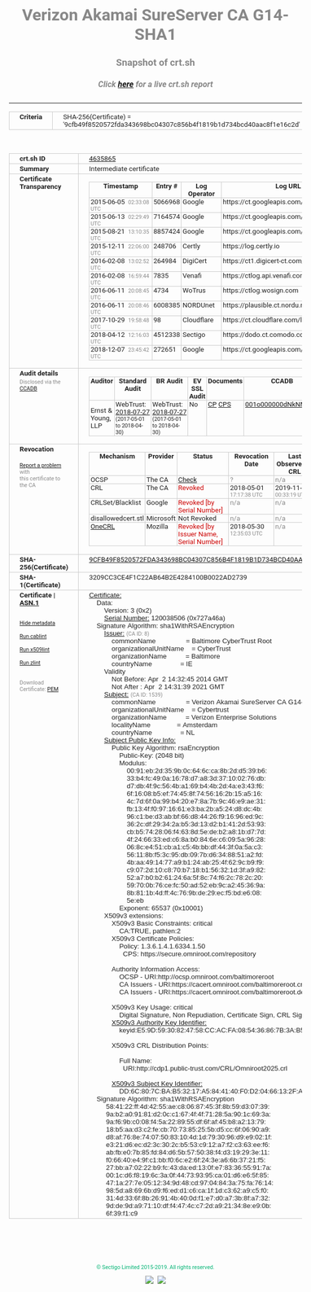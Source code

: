# Verizon Akamai SureServer CA G14-SHA1
### Snapshot of crt.sh
##### Click [here](https://crt.sh/?q=9CFB49F8520572FDA343698BC04307C856B4F1819B1D734BCD40AAC8F1E16C2D) for a live crt.sh report

---
<!DOCTYPE HTML PUBLIC "-//W3C//DTD HTML 4.0 Transitional//EN">
<HTML>
<HEAD>
  <META http-equiv="Content-Type" content="text/html; charset=UTF-8">
  <TITLE>crt.sh | 9cfb49f8520572fda343698bc04307c856b4f1819b1d734bcd40aac8f1e16c2d</TITLE>
  <META name="description" content="Free CT Log Certificate Search Tool from Sectigo (formerly Comodo CA)">
  <META name="keywords" content="crt.sh, CT, Certificate Transparency, Certificate Search, SSL Certificate, Sectigo, Comodo CA">
  <LINK href="//fonts.googleapis.com/css?family=Roboto+Mono|Roboto:400,400i,700,700i" rel="stylesheet">
  <STYLE type="text/css">
    a {
      white-space: nowrap;
    }
    body {
      color: #888888;
      font: 12pt Roboto, sans-serif;
      padding-top: 10px;
      text-align: center
    }
    form {
      margin: 0px
    }
    span {
      border-radius: 10px
    }
    span.heading {
      color: #888888;
      font: 12pt Roboto, sans-serif
    }
    span.title {
      background-color: #00B373;
      color: #FFFFFF;
      font: bold 18pt Roboto, sans-serif;
      padding: 0px 5px
    }
    span.text {
      color: #888888;
      font: 10pt Roboto, sans-serif
    }
    span.whiteongrey {
      background-color: #D9D9D6;
      color: #FFFFFF;
      font: bold 18pt Roboto, sans-serif;
      padding: 0px 5px
    }
    table {
      border-collapse: collapse;
      color: #222222;
      font: 10pt Roboto, sans-serif;
      margin-left: auto;
      margin-right: auto
    }
    table.options {
      border: none;
      margin-left: 10px
    }
    td, th {
      border: 1px solid #CCCCCC;
      padding: 0px 2px;
      text-align: left;
      vertical-align: top
    }
    td.outer, th.outer {
      border: 1px solid #CCCCCC;
      padding: 2px 20px;
      text-align: left
    }
    th.heading {
      color: #888888;
      font: bold italic 12pt Roboto, sans-serif;
      padding: 20px 0px 0px;
      text-align: center
    }
    th.options, td.options {
      border: none;
      vertical-align: middle
    }
    td.text {
      font: 10pt "Roboto Mono", sans-serif;
      padding: 2px 20px
    }
    td.heading {
      border: none;
      color: #888888;
      font: 12pt Roboto, sans-serif;
      padding-top: 20px;
      text-align: center
    }
    table.lint td, th {
      text-align: center
    }
    .button {
      background-color: #00B373;
      border-radius: 10px;
      color: #FFFFFF;
      font: bold 13pt Roboto, sans-serif
    }
    .copyright {
      font: 8pt Roboto, sans-serif;
      color: #00B373
    }
    .input {
      border: 1px solid #888888;
      font-weight: bold;
      text-align: center
    }
    .small {
      font: 8pt Roboto, sans-serif;
      color: #888888
    }
    .error {
      background-color: #FFDFDF;
      color: #CC0000;
      font-weight: bold
    }
    .fatal {
      background-color: #0000AA;
      color: #FFFFFF;
      font-weight: bold
    }
    .notice {
      background-color: #FFFFDF;
      color: #606000
    }
    .warning {
      background-color: #FFEFDF;
      color: #DF6000
    }
  </STYLE>
</HEAD>
<BODY>

<TABLE>
  <TR>
    <TH class="outer">Criteria</TH>
    <TD class="outer">SHA-256(Certificate) = '9cfb49f8520572fda343698bc04307c856b4f1819b1d734bcd40aac8f1e16c2d'</TD>
  </TR>
</TABLE>
<BR>
<TABLE>
  <TR>
    <TH class="outer">crt.sh ID</TH>
    <TD class="outer"><A href="?id=4635865">4635865</A></TD>
  </TR>
  <TR>
    <TH class="outer">Summary</TH>
    <TD class="outer">Intermediate certificate</TD>
  </TR>
  <TR>
    <TH class="outer">Certificate<BR>Transparency</TH>
    <TD class="outer">
<TABLE class="options" style="margin-left:0px">
  <TR>
    <TH>Timestamp</TH>
    <TH>Entry #</TH>
    <TH>Log Operator</TH>
    <TH>Log URL</TH>
  </TR>
  <TR>
    <TD>2015-06-05&nbsp; <FONT class="small">02:33:08 UTC</FONT></TD>
    <TD>5066968</TD>
    <TD>Google</TD>
    <TD>https://ct.googleapis.com/rocketeer</TD>
  </TR>
  <TR>
    <TD>2015-06-13&nbsp; <FONT class="small">02:29:49 UTC</FONT></TD>
    <TD>7164574</TD>
    <TD>Google</TD>
    <TD>https://ct.googleapis.com/aviator</TD>
  </TR>
  <TR>
    <TD>2015-08-21&nbsp; <FONT class="small">13:10:35 UTC</FONT></TD>
    <TD>8857424</TD>
    <TD>Google</TD>
    <TD>https://ct.googleapis.com/pilot</TD>
  </TR>
  <TR>
    <TD>2015-12-11&nbsp; <FONT class="small">22:06:00 UTC</FONT></TD>
    <TD>248706</TD>
    <TD>Certly</TD>
    <TD>https://log.certly.io</TD>
  </TR>
  <TR>
    <TD>2016-02-08&nbsp; <FONT class="small">13:02:52 UTC</FONT></TD>
    <TD>264984</TD>
    <TD>DigiCert</TD>
    <TD>https://ct1.digicert-ct.com/log</TD>
  </TR>
  <TR>
    <TD>2016-02-08&nbsp; <FONT class="small">16:59:44 UTC</FONT></TD>
    <TD>7835</TD>
    <TD>Venafi</TD>
    <TD>https://ctlog.api.venafi.com</TD>
  </TR>
  <TR>
    <TD>2016-06-11&nbsp; <FONT class="small">20:08:45 UTC</FONT></TD>
    <TD>4734</TD>
    <TD>WoTrus</TD>
    <TD>https://ctlog.wosign.com</TD>
  </TR>
  <TR>
    <TD>2016-06-11&nbsp; <FONT class="small">20:08:46 UTC</FONT></TD>
    <TD>6008385</TD>
    <TD>NORDUnet</TD>
    <TD>https://plausible.ct.nordu.net</TD>
  </TR>
  <TR>
    <TD>2017-10-29&nbsp; <FONT class="small">19:58:48 UTC</FONT></TD>
    <TD>98</TD>
    <TD>Cloudflare</TD>
    <TD>https://ct.cloudflare.com/logs/nimbus2021</TD>
  </TR>
  <TR>
    <TD>2018-04-12&nbsp; <FONT class="small">12:16:03 UTC</FONT></TD>
    <TD>4512338</TD>
    <TD>Sectigo</TD>
    <TD>https://dodo.ct.comodo.com</TD>
  </TR>
  <TR>
    <TD>2018-12-07&nbsp; <FONT class="small">23:45:42 UTC</FONT></TD>
    <TD>272651</TD>
    <TD>Google</TD>
    <TD>https://ct.googleapis.com/logs/argon2021</TD>
  </TR>
</TABLE>
    </TD>
  </TR>
  <TR>
    <TH class="outer">Audit details<BR>
      <DIV class="small" style="padding-top:3px">Disclosed via the
        <A href="//ccadb-public.secure.force.com/mozilla/PublicAllIntermediateCerts" target="_blank">CCADB</A></DIV>
    </TH>
    <TD class="outer">
<TABLE class="options" style="margin-left:0px">
  <TR>
    <TH>Auditor</TH>
    <TH>Standard Audit</TH>
    <TH>BR Audit</TH>
    <TH>EV SSL Audit</TH>
    <TH>Documents</TH>
    <TH>CCADB</TH>
    <TH>Root Owner / Certificate</TH>
  </TR>
  <TR>
    <TD style="vertical-align:middle">Ernst & Young, LLP</TD>
    <TD>WebTrust:
      <A href="https://bug1479561.bmoattachments.org/attachment.cgi?id=8996060" target="_blank">2018-07-27</A>
      <BR><FONT style="font-size:8pt">(2017-05-01 to 2018-04-30)</FONT></TD>
    <TD>WebTrust:
      <A href="https://bug1479561.bmoattachments.org/attachment.cgi?id=8996062" target="_blank">2018-07-27</A>
      <BR><FONT style="font-size:8pt">(2017-05-01 to 2018-04-30)</FONT></TD>
    <TD>No    <TD>
      <A href="https://secure.omniroot.com/repository/" target="blank">CP</A>
      <A href="https://secure.omniroot.com/repository/" target="blank">CPS</A>
    </TD>
    <TD><A href="//ccadb.force.com/001o000000dNkNMAA0" target="_blank">001o000000dNkNMAA0</A></TD>
    <TD><A href="/?id=76">DigiCert</A></TD>
  </TR>
</TABLE>
    </TD>
  </TR>
  <TR>
    <TH class="outer">Revocation<BR><BR>
      <DIV class="small" style="padding-top:3px"><A href="?id=4635865&opt=problemreporting">Report a problem</A> with<BR>this certificate to the CA</DIV></TH>
    <TD class="outer">
      <TABLE class="options" style="margin-left:0px">
        <TR>
          <TH>Mechanism</TH>
          <TH>Provider</TH>
          <TH>Status</TH>
          <TH>Revocation Date</TH>
          <TH>Last Observed in CRL</TH>
          <TH>Last Checked <SPAN style="color:#CC0000;vertical-align:middle;font-size:70%;font-weight:normal">(Error)</SPAN></TH>
        </TR>
        <TR>
          <TD>OCSP</TD>
          <TD>The CA</TD>
          <TD><A href="?id=4635865&opt=ocsp">Check</A></TD>
          <TD><SPAN style="color:#888888">?</SPAN></TD>
          <TD><SPAN style="color:#888888">n/a</SPAN></TD>
          <TD><SPAN style="color:#888888">?</SPAN></TD>
        </TR>
        <TR>
          <TD>CRL</TD>
          <TD>The CA</TD>
          <TD><SPAN style="color:#CC0000">Revoked</SPAN></TD><TD>2018-05-01&nbsp; <FONT class="small">17:17:38 UTC</FONT></TD><TD>2019-11-27&nbsp; <FONT class="small">00:33:19 UTC</FONT></TD><TD>2019-12-04&nbsp; <FONT class="small">20:05:09 UTC</FONT></TD>
        </TR>
        <TR>
          <TD>CRLSet/Blacklist</TD>
          <TD>Google</TD>
          <TD><SPAN style="color:#CC0000">Revoked [by Serial Number]</SPAN></TD>
          <TD><SPAN style="color:#888888">n/a</SPAN></TD>
          <TD><SPAN style="color:#888888">n/a</SPAN></TD>
          <TD><SPAN style="color:#888888">n/a</SPAN></TD>
        </TR>
        <TR>
          <TD>disallowedcert.stl</TD>
          <TD>Microsoft</TD>
          <TD>Not Revoked</TD>
          <TD><SPAN style="color:#888888">n/a</SPAN></TD>
          <TD><SPAN style="color:#888888">n/a</SPAN></TD>
          <TD><SPAN style="color:#888888">n/a</SPAN></TD>
        </TR>
        <TR>
          <TD><A href="/mozilla-onecrl" target="_blank">OneCRL</A></TD>
          <TD>Mozilla</TD>
          <TD><SPAN style="color:#CC0000">Revoked [by Issuer Name, Serial Number]</SPAN></TD><TD>2018-05-30&nbsp; <FONT class="small">12:35:03 UTC</FONT></TD>
          <TD><SPAN style="color:#888888">n/a</SPAN></TD>
          <TD><SPAN style="color:#888888">n/a</SPAN></TD>
        </TR>
      </TABLE>
    </TD>
  </TR>
  <TR>
    <TH class="outer">SHA-256(Certificate)</TH>
    <TD class="outer"><A href="//censys.io/certificates/9cfb49f8520572fda343698bc04307c856b4f1819b1d734bcd40aac8f1e16c2d">9CFB49F8520572FDA343698BC04307C856B4F1819B1D734BCD40AAC8F1E16C2D</A></TD>
  </TR>
  <TR>
    <TH class="outer">SHA-1(Certificate)</TH>
    <TD class="outer">3209CC3CE4F1C22AB64B2E4284100B0022AD2739</TD>
  </TR>
  <TR>
    <TH class="outer">Certificate | <A href="?asn1=4635865">ASN.1</A>
      <SPAN class="small"><BR>
      <BR><BR><A href="?id=4635865&opt=nometadata">Hide metadata</A>
      <BR><BR><A href="?id=4635865&opt=cablint">Run cablint</A>
      <BR><BR><A href="?id=4635865&opt=x509lint">Run x509lint</A>
      <BR><BR><A href="?id=4635865&opt=zlint">Run zlint</A>
      <BR><BR><BR>Download Certificate: <A href="?d=4635865">PEM</A>
      </SPAN>
    </TH>
    <TD class="text"><A href="?d=4635865">Certificate:</A><BR>&nbsp;&nbsp;&nbsp;&nbsp;Data:<BR>&nbsp;&nbsp;&nbsp;&nbsp;&nbsp;&nbsp;&nbsp;&nbsp;Version:&nbsp;3&nbsp;(0x2)<BR>&nbsp;&nbsp;&nbsp;&nbsp;&nbsp;&nbsp;&nbsp;&nbsp;<A href="?serial=0727a46a">Serial&nbsp;Number:</A>&nbsp;120038506&nbsp;(0x727a46a)<BR>&nbsp;&nbsp;&nbsp;&nbsp;Signature&nbsp;Algorithm:&nbsp;sha1WithRSAEncryption<BR>&nbsp;&nbsp;&nbsp;&nbsp;&nbsp;&nbsp;&nbsp;&nbsp;<A href="?caid=8">Issuer:</A> <SPAN class="small">(CA ID: 8)</SPAN><BR>&nbsp;&nbsp;&nbsp;&nbsp;&nbsp;&nbsp;&nbsp;&nbsp;&nbsp;&nbsp;&nbsp;&nbsp;commonName&nbsp;&nbsp;&nbsp;&nbsp;&nbsp;&nbsp;&nbsp;&nbsp;&nbsp;&nbsp;&nbsp;&nbsp;&nbsp;&nbsp;&nbsp;&nbsp;=&nbsp;Baltimore&nbsp;CyberTrust&nbsp;Root<BR>&nbsp;&nbsp;&nbsp;&nbsp;&nbsp;&nbsp;&nbsp;&nbsp;&nbsp;&nbsp;&nbsp;&nbsp;organizationalUnitName&nbsp;&nbsp;&nbsp;&nbsp;=&nbsp;CyberTrust<BR>&nbsp;&nbsp;&nbsp;&nbsp;&nbsp;&nbsp;&nbsp;&nbsp;&nbsp;&nbsp;&nbsp;&nbsp;organizationName&nbsp;&nbsp;&nbsp;&nbsp;&nbsp;&nbsp;&nbsp;&nbsp;&nbsp;&nbsp;=&nbsp;Baltimore<BR>&nbsp;&nbsp;&nbsp;&nbsp;&nbsp;&nbsp;&nbsp;&nbsp;&nbsp;&nbsp;&nbsp;&nbsp;countryName&nbsp;&nbsp;&nbsp;&nbsp;&nbsp;&nbsp;&nbsp;&nbsp;&nbsp;&nbsp;&nbsp;&nbsp;&nbsp;&nbsp;&nbsp;=&nbsp;IE<BR>&nbsp;&nbsp;&nbsp;&nbsp;&nbsp;&nbsp;&nbsp;&nbsp;Validity<BR>&nbsp;&nbsp;&nbsp;&nbsp;&nbsp;&nbsp;&nbsp;&nbsp;&nbsp;&nbsp;&nbsp;&nbsp;Not&nbsp;Before:&nbsp;Apr&nbsp;&nbsp;2&nbsp;14:32:45&nbsp;2014&nbsp;GMT<BR>&nbsp;&nbsp;&nbsp;&nbsp;&nbsp;&nbsp;&nbsp;&nbsp;&nbsp;&nbsp;&nbsp;&nbsp;Not&nbsp;After&nbsp;:&nbsp;Apr&nbsp;&nbsp;2&nbsp;14:31:39&nbsp;2021&nbsp;GMT<BR>&nbsp;&nbsp;&nbsp;&nbsp;&nbsp;&nbsp;&nbsp;&nbsp;<A href="?caid=1539">Subject:</A> <SPAN class="small">(CA ID: 1539)</SPAN><BR>&nbsp;&nbsp;&nbsp;&nbsp;&nbsp;&nbsp;&nbsp;&nbsp;&nbsp;&nbsp;&nbsp;&nbsp;commonName&nbsp;&nbsp;&nbsp;&nbsp;&nbsp;&nbsp;&nbsp;&nbsp;&nbsp;&nbsp;&nbsp;&nbsp;&nbsp;&nbsp;&nbsp;&nbsp;=&nbsp;Verizon&nbsp;Akamai&nbsp;SureServer&nbsp;CA&nbsp;G14-SHA1<BR>&nbsp;&nbsp;&nbsp;&nbsp;&nbsp;&nbsp;&nbsp;&nbsp;&nbsp;&nbsp;&nbsp;&nbsp;organizationalUnitName&nbsp;&nbsp;&nbsp;&nbsp;=&nbsp;Cybertrust<BR>&nbsp;&nbsp;&nbsp;&nbsp;&nbsp;&nbsp;&nbsp;&nbsp;&nbsp;&nbsp;&nbsp;&nbsp;organizationName&nbsp;&nbsp;&nbsp;&nbsp;&nbsp;&nbsp;&nbsp;&nbsp;&nbsp;&nbsp;=&nbsp;Verizon&nbsp;Enterprise&nbsp;Solutions<BR>&nbsp;&nbsp;&nbsp;&nbsp;&nbsp;&nbsp;&nbsp;&nbsp;&nbsp;&nbsp;&nbsp;&nbsp;localityName&nbsp;&nbsp;&nbsp;&nbsp;&nbsp;&nbsp;&nbsp;&nbsp;&nbsp;&nbsp;&nbsp;&nbsp;&nbsp;&nbsp;=&nbsp;Amsterdam<BR>&nbsp;&nbsp;&nbsp;&nbsp;&nbsp;&nbsp;&nbsp;&nbsp;&nbsp;&nbsp;&nbsp;&nbsp;countryName&nbsp;&nbsp;&nbsp;&nbsp;&nbsp;&nbsp;&nbsp;&nbsp;&nbsp;&nbsp;&nbsp;&nbsp;&nbsp;&nbsp;&nbsp;=&nbsp;NL<BR>&nbsp;&nbsp;&nbsp;&nbsp;&nbsp;&nbsp;&nbsp;&nbsp;<A href="?spkisha256=e33dcd5dd7e6007a7abe3c2bbfe63bad0a332bb1cd671b1c2e15958d67f8457a">Subject&nbsp;Public&nbsp;Key&nbsp;Info:</A><BR>&nbsp;&nbsp;&nbsp;&nbsp;&nbsp;&nbsp;&nbsp;&nbsp;&nbsp;&nbsp;&nbsp;&nbsp;Public&nbsp;Key&nbsp;Algorithm:&nbsp;rsaEncryption<BR>&nbsp;&nbsp;&nbsp;&nbsp;&nbsp;&nbsp;&nbsp;&nbsp;&nbsp;&nbsp;&nbsp;&nbsp;&nbsp;&nbsp;&nbsp;&nbsp;Public-Key:&nbsp;(2048&nbsp;bit)<BR>&nbsp;&nbsp;&nbsp;&nbsp;&nbsp;&nbsp;&nbsp;&nbsp;&nbsp;&nbsp;&nbsp;&nbsp;&nbsp;&nbsp;&nbsp;&nbsp;Modulus:<BR>&nbsp;&nbsp;&nbsp;&nbsp;&nbsp;&nbsp;&nbsp;&nbsp;&nbsp;&nbsp;&nbsp;&nbsp;&nbsp;&nbsp;&nbsp;&nbsp;&nbsp;&nbsp;&nbsp;&nbsp;00:91:eb:2d:35:9b:0c:64:6c:ca:8b:2d:d5:39:b6:<BR>&nbsp;&nbsp;&nbsp;&nbsp;&nbsp;&nbsp;&nbsp;&nbsp;&nbsp;&nbsp;&nbsp;&nbsp;&nbsp;&nbsp;&nbsp;&nbsp;&nbsp;&nbsp;&nbsp;&nbsp;33:b4:fc:49:0a:16:78:d7:a8:3d:37:10:02:76:db:<BR>&nbsp;&nbsp;&nbsp;&nbsp;&nbsp;&nbsp;&nbsp;&nbsp;&nbsp;&nbsp;&nbsp;&nbsp;&nbsp;&nbsp;&nbsp;&nbsp;&nbsp;&nbsp;&nbsp;&nbsp;d7:db:4f:9c:56:4b:a1:69:b4:4b:2d:4a:e3:43:f6:<BR>&nbsp;&nbsp;&nbsp;&nbsp;&nbsp;&nbsp;&nbsp;&nbsp;&nbsp;&nbsp;&nbsp;&nbsp;&nbsp;&nbsp;&nbsp;&nbsp;&nbsp;&nbsp;&nbsp;&nbsp;6f:16:08:b5:ef:74:45:8f:74:56:16:2b:15:a5:16:<BR>&nbsp;&nbsp;&nbsp;&nbsp;&nbsp;&nbsp;&nbsp;&nbsp;&nbsp;&nbsp;&nbsp;&nbsp;&nbsp;&nbsp;&nbsp;&nbsp;&nbsp;&nbsp;&nbsp;&nbsp;4c:7d:6f:0a:99:b4:20:e7:8a:7b:9c:46:e9:ae:31:<BR>&nbsp;&nbsp;&nbsp;&nbsp;&nbsp;&nbsp;&nbsp;&nbsp;&nbsp;&nbsp;&nbsp;&nbsp;&nbsp;&nbsp;&nbsp;&nbsp;&nbsp;&nbsp;&nbsp;&nbsp;fb:13:4f:f0:97:16:61:e3:ba:2b:a5:24:d8:dc:4b:<BR>&nbsp;&nbsp;&nbsp;&nbsp;&nbsp;&nbsp;&nbsp;&nbsp;&nbsp;&nbsp;&nbsp;&nbsp;&nbsp;&nbsp;&nbsp;&nbsp;&nbsp;&nbsp;&nbsp;&nbsp;96:c1:be:d3:ab:bf:66:d8:44:26:f9:16:96:ed:9c:<BR>&nbsp;&nbsp;&nbsp;&nbsp;&nbsp;&nbsp;&nbsp;&nbsp;&nbsp;&nbsp;&nbsp;&nbsp;&nbsp;&nbsp;&nbsp;&nbsp;&nbsp;&nbsp;&nbsp;&nbsp;36:2c:df:29:34:2a:b5:3d:13:d2:b1:41:2d:53:93:<BR>&nbsp;&nbsp;&nbsp;&nbsp;&nbsp;&nbsp;&nbsp;&nbsp;&nbsp;&nbsp;&nbsp;&nbsp;&nbsp;&nbsp;&nbsp;&nbsp;&nbsp;&nbsp;&nbsp;&nbsp;cb:b5:74:28:06:f4:63:8d:5e:de:b2:a8:1b:d7:7d:<BR>&nbsp;&nbsp;&nbsp;&nbsp;&nbsp;&nbsp;&nbsp;&nbsp;&nbsp;&nbsp;&nbsp;&nbsp;&nbsp;&nbsp;&nbsp;&nbsp;&nbsp;&nbsp;&nbsp;&nbsp;4f:24:66:33:ed:c6:8a:b0:84:6e:c6:09:5a:96:28:<BR>&nbsp;&nbsp;&nbsp;&nbsp;&nbsp;&nbsp;&nbsp;&nbsp;&nbsp;&nbsp;&nbsp;&nbsp;&nbsp;&nbsp;&nbsp;&nbsp;&nbsp;&nbsp;&nbsp;&nbsp;06:8c:e4:51:cb:a1:c5:4b:bb:df:44:3f:0a:5a:c3:<BR>&nbsp;&nbsp;&nbsp;&nbsp;&nbsp;&nbsp;&nbsp;&nbsp;&nbsp;&nbsp;&nbsp;&nbsp;&nbsp;&nbsp;&nbsp;&nbsp;&nbsp;&nbsp;&nbsp;&nbsp;56:11:8b:f5:3c:95:db:09:7b:d6:34:88:51:a2:fd:<BR>&nbsp;&nbsp;&nbsp;&nbsp;&nbsp;&nbsp;&nbsp;&nbsp;&nbsp;&nbsp;&nbsp;&nbsp;&nbsp;&nbsp;&nbsp;&nbsp;&nbsp;&nbsp;&nbsp;&nbsp;4b:aa:49:14:77:a9:b1:24:ab:25:4f:62:9c:b9:f9:<BR>&nbsp;&nbsp;&nbsp;&nbsp;&nbsp;&nbsp;&nbsp;&nbsp;&nbsp;&nbsp;&nbsp;&nbsp;&nbsp;&nbsp;&nbsp;&nbsp;&nbsp;&nbsp;&nbsp;&nbsp;c9:07:2d:10:c8:70:b7:18:b1:56:32:1d:3f:a9:82:<BR>&nbsp;&nbsp;&nbsp;&nbsp;&nbsp;&nbsp;&nbsp;&nbsp;&nbsp;&nbsp;&nbsp;&nbsp;&nbsp;&nbsp;&nbsp;&nbsp;&nbsp;&nbsp;&nbsp;&nbsp;52:a7:b0:b2:61:24:6a:5f:8c:74:f6:2c:78:2c:20:<BR>&nbsp;&nbsp;&nbsp;&nbsp;&nbsp;&nbsp;&nbsp;&nbsp;&nbsp;&nbsp;&nbsp;&nbsp;&nbsp;&nbsp;&nbsp;&nbsp;&nbsp;&nbsp;&nbsp;&nbsp;59:70:0b:76:ce:fc:50:ad:52:eb:9c:a2:45:36:9a:<BR>&nbsp;&nbsp;&nbsp;&nbsp;&nbsp;&nbsp;&nbsp;&nbsp;&nbsp;&nbsp;&nbsp;&nbsp;&nbsp;&nbsp;&nbsp;&nbsp;&nbsp;&nbsp;&nbsp;&nbsp;8b:81:1b:4d:ff:4c:76:9b:de:29:ec:f5:bd:e6:08:<BR>&nbsp;&nbsp;&nbsp;&nbsp;&nbsp;&nbsp;&nbsp;&nbsp;&nbsp;&nbsp;&nbsp;&nbsp;&nbsp;&nbsp;&nbsp;&nbsp;&nbsp;&nbsp;&nbsp;&nbsp;5e:eb<BR>&nbsp;&nbsp;&nbsp;&nbsp;&nbsp;&nbsp;&nbsp;&nbsp;&nbsp;&nbsp;&nbsp;&nbsp;&nbsp;&nbsp;&nbsp;&nbsp;Exponent:&nbsp;65537&nbsp;(0x10001)<BR>&nbsp;&nbsp;&nbsp;&nbsp;&nbsp;&nbsp;&nbsp;&nbsp;X509v3&nbsp;extensions:<BR>&nbsp;&nbsp;&nbsp;&nbsp;&nbsp;&nbsp;&nbsp;&nbsp;&nbsp;&nbsp;&nbsp;&nbsp;X509v3&nbsp;Basic&nbsp;Constraints:&nbsp;critical<BR>&nbsp;&nbsp;&nbsp;&nbsp;&nbsp;&nbsp;&nbsp;&nbsp;&nbsp;&nbsp;&nbsp;&nbsp;&nbsp;&nbsp;&nbsp;&nbsp;CA:TRUE,&nbsp;pathlen:2<BR>&nbsp;&nbsp;&nbsp;&nbsp;&nbsp;&nbsp;&nbsp;&nbsp;&nbsp;&nbsp;&nbsp;&nbsp;X509v3&nbsp;Certificate&nbsp;Policies:&nbsp;<BR>&nbsp;&nbsp;&nbsp;&nbsp;&nbsp;&nbsp;&nbsp;&nbsp;&nbsp;&nbsp;&nbsp;&nbsp;&nbsp;&nbsp;&nbsp;&nbsp;Policy:&nbsp;1.3.6.1.4.1.6334.1.50<BR>&nbsp;&nbsp;&nbsp;&nbsp;&nbsp;&nbsp;&nbsp;&nbsp;&nbsp;&nbsp;&nbsp;&nbsp;&nbsp;&nbsp;&nbsp;&nbsp;&nbsp;&nbsp;CPS:&nbsp;https://secure.omniroot.com/repository<BR><BR>&nbsp;&nbsp;&nbsp;&nbsp;&nbsp;&nbsp;&nbsp;&nbsp;&nbsp;&nbsp;&nbsp;&nbsp;Authority&nbsp;Information&nbsp;Access:&nbsp;<BR>&nbsp;&nbsp;&nbsp;&nbsp;&nbsp;&nbsp;&nbsp;&nbsp;&nbsp;&nbsp;&nbsp;&nbsp;&nbsp;&nbsp;&nbsp;&nbsp;OCSP&nbsp;-&nbsp;URI:http://ocsp.omniroot.com/baltimoreroot<BR>&nbsp;&nbsp;&nbsp;&nbsp;&nbsp;&nbsp;&nbsp;&nbsp;&nbsp;&nbsp;&nbsp;&nbsp;&nbsp;&nbsp;&nbsp;&nbsp;CA&nbsp;Issuers&nbsp;-&nbsp;URI:https://cacert.omniroot.com/baltimoreroot.crt<BR>&nbsp;&nbsp;&nbsp;&nbsp;&nbsp;&nbsp;&nbsp;&nbsp;&nbsp;&nbsp;&nbsp;&nbsp;&nbsp;&nbsp;&nbsp;&nbsp;CA&nbsp;Issuers&nbsp;-&nbsp;URI:https://cacert.omniroot.com/baltimoreroot.der<BR><BR>&nbsp;&nbsp;&nbsp;&nbsp;&nbsp;&nbsp;&nbsp;&nbsp;&nbsp;&nbsp;&nbsp;&nbsp;X509v3&nbsp;Key&nbsp;Usage:&nbsp;critical<BR>&nbsp;&nbsp;&nbsp;&nbsp;&nbsp;&nbsp;&nbsp;&nbsp;&nbsp;&nbsp;&nbsp;&nbsp;&nbsp;&nbsp;&nbsp;&nbsp;Digital&nbsp;Signature,&nbsp;Non&nbsp;Repudiation,&nbsp;Certificate&nbsp;Sign,&nbsp;CRL&nbsp;Sign<BR>&nbsp;&nbsp;&nbsp;&nbsp;&nbsp;&nbsp;&nbsp;&nbsp;&nbsp;&nbsp;&nbsp;&nbsp;<A href="?ski=e59d5930824758ccacfa085436867b3ab5044df0">X509v3&nbsp;Authority&nbsp;Key&nbsp;Identifier:</A><BR>&nbsp;&nbsp;&nbsp;&nbsp;&nbsp;&nbsp;&nbsp;&nbsp;&nbsp;&nbsp;&nbsp;&nbsp;&nbsp;&nbsp;&nbsp;&nbsp;keyid:E5:9D:59:30:82:47:58:CC:AC:FA:08:54:36:86:7B:3A:B5:04:4D:F0<BR><BR>&nbsp;&nbsp;&nbsp;&nbsp;&nbsp;&nbsp;&nbsp;&nbsp;&nbsp;&nbsp;&nbsp;&nbsp;X509v3&nbsp;CRL&nbsp;Distribution&nbsp;Points:&nbsp;<BR><BR>&nbsp;&nbsp;&nbsp;&nbsp;&nbsp;&nbsp;&nbsp;&nbsp;&nbsp;&nbsp;&nbsp;&nbsp;&nbsp;&nbsp;&nbsp;&nbsp;Full&nbsp;Name:<BR>&nbsp;&nbsp;&nbsp;&nbsp;&nbsp;&nbsp;&nbsp;&nbsp;&nbsp;&nbsp;&nbsp;&nbsp;&nbsp;&nbsp;&nbsp;&nbsp;&nbsp;&nbsp;URI:http://cdp1.public-trust.com/CRL/Omniroot2025.crl<BR><BR>&nbsp;&nbsp;&nbsp;&nbsp;&nbsp;&nbsp;&nbsp;&nbsp;&nbsp;&nbsp;&nbsp;&nbsp;<A href="?ski=dd6c807cbab53217a5844140f0d20466132fa990">X509v3&nbsp;Subject&nbsp;Key&nbsp;Identifier:</A><BR>&nbsp;&nbsp;&nbsp;&nbsp;&nbsp;&nbsp;&nbsp;&nbsp;&nbsp;&nbsp;&nbsp;&nbsp;&nbsp;&nbsp;&nbsp;&nbsp;DD:6C:80:7C:BA:B5:32:17:A5:84:41:40:F0:D2:04:66:13:2F:A9:90<BR>&nbsp;&nbsp;&nbsp;&nbsp;Signature&nbsp;Algorithm:&nbsp;sha1WithRSAEncryption<BR>&nbsp;&nbsp;&nbsp;&nbsp;&nbsp;&nbsp;&nbsp;&nbsp;&nbsp;58:41:22:ff:4d:42:55:ae:c8:06:87:45:3f:8b:59:d3:07:39:<BR>&nbsp;&nbsp;&nbsp;&nbsp;&nbsp;&nbsp;&nbsp;&nbsp;&nbsp;9a:b2:a0:91:81:d2:0c:c1:67:4f:4f:71:28:5a:90:1c:69:3a:<BR>&nbsp;&nbsp;&nbsp;&nbsp;&nbsp;&nbsp;&nbsp;&nbsp;&nbsp;9a:f6:9b:c0:08:f4:5a:22:89:55:df:6f:af:45:b8:a2:13:79:<BR>&nbsp;&nbsp;&nbsp;&nbsp;&nbsp;&nbsp;&nbsp;&nbsp;&nbsp;18:b5:aa:d3:c2:fe:cb:70:73:85:25:5b:d5:cc:6f:06:90:a9:<BR>&nbsp;&nbsp;&nbsp;&nbsp;&nbsp;&nbsp;&nbsp;&nbsp;&nbsp;d8:af:76:8e:74:07:50:83:10:4d:1d:79:30:96:d9:e9:02:1f:<BR>&nbsp;&nbsp;&nbsp;&nbsp;&nbsp;&nbsp;&nbsp;&nbsp;&nbsp;e3:21:d6:ec:d2:3c:30:2c:b5:53:c9:12:a7:f2:c3:63:ee:f6:<BR>&nbsp;&nbsp;&nbsp;&nbsp;&nbsp;&nbsp;&nbsp;&nbsp;&nbsp;ab:fb:e0:7b:85:fd:84:d6:5b:57:50:38:f4:d3:19:29:3e:11:<BR>&nbsp;&nbsp;&nbsp;&nbsp;&nbsp;&nbsp;&nbsp;&nbsp;&nbsp;f0:66:40:e4:9f:c1:bb:f0:6c:e2:6f:24:3e:a6:6b:37:21:f5:<BR>&nbsp;&nbsp;&nbsp;&nbsp;&nbsp;&nbsp;&nbsp;&nbsp;&nbsp;27:bb:a7:02:22:b9:fc:43:da:ed:13:0f:e7:83:36:55:91:7a:<BR>&nbsp;&nbsp;&nbsp;&nbsp;&nbsp;&nbsp;&nbsp;&nbsp;&nbsp;00:1c:d6:f8:19:6c:3a:0f:44:73:93:95:ca:01:d6:e6:5f:85:<BR>&nbsp;&nbsp;&nbsp;&nbsp;&nbsp;&nbsp;&nbsp;&nbsp;&nbsp;47:1a:27:7e:05:12:34:9d:48:cd:97:04:84:3a:75:fa:76:14:<BR>&nbsp;&nbsp;&nbsp;&nbsp;&nbsp;&nbsp;&nbsp;&nbsp;&nbsp;98:5d:a8:69:6b:d9:f6:ed:d1:c6:ca:1f:1d:c3:62:a9:c5:f0:<BR>&nbsp;&nbsp;&nbsp;&nbsp;&nbsp;&nbsp;&nbsp;&nbsp;&nbsp;31:4d:33:6f:8b:26:91:4b:40:0d:f1:e7:d0:a7:3b:8f:a7:32:<BR>&nbsp;&nbsp;&nbsp;&nbsp;&nbsp;&nbsp;&nbsp;&nbsp;&nbsp;9d:de:9d:a9:71:10:df:f4:47:4c:c7:2d:a9:21:34:8e:e9:0b:<BR>&nbsp;&nbsp;&nbsp;&nbsp;&nbsp;&nbsp;&nbsp;&nbsp;&nbsp;6f:39:f1:c9<BR>    </TD>
  </TR>
</TABLE>

  <BR><BR><BR>

  <P class="copyright">&copy; Sectigo Limited 2015-2019. All rights reserved.</P>
  <DIV>
    <A href="https://sectigo.com/"><IMG src="/sectigo_s.png"></A>
    &nbsp;<A href="https://github.com/crtsh"><IMG src="/GitHub-Mark-32px.png"></A>
  </DIV>
</BODY>
</HTML>
